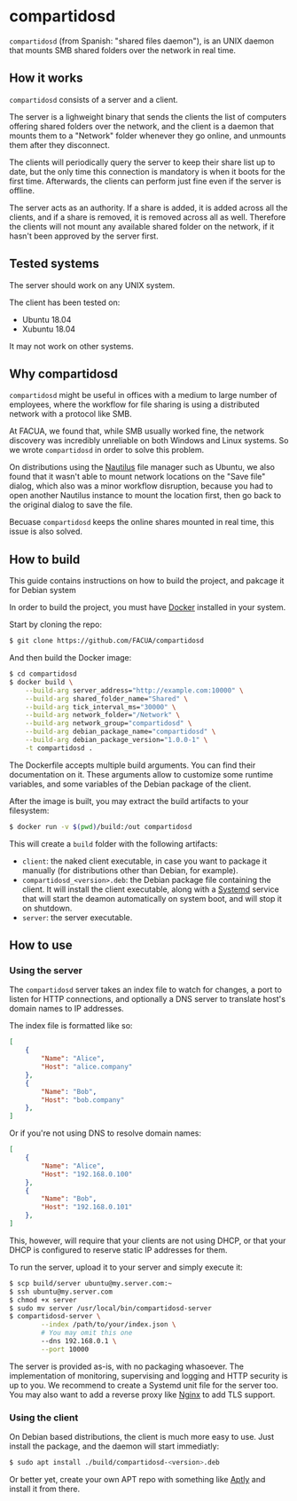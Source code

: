 # compartidosd

`compartidosd` (from Spanish: "shared files daemon"), is an UNIX daemon that
mounts SMB shared folders over the network in real time.

## How it works

`compartidosd` consists of a server and a client.

The server is a lighweight binary that sends the clients the list of computers
offering shared folders over the network, and the client is a daemon that
mounts them to a "Network" folder whenever they go online, and unmounts them
after they disconnect.

The clients will periodically query the server to keep their share list up to
date, but the only time this connection is mandatory is when it boots for the
first time. Afterwards, the clients can perform just fine even if the server is
offline.

The server acts as an authority. If a share is added, it is added across all the
clients, and if a share is removed, it is removed across all as well. Therefore
the clients will not mount any available shared folder on the network, if it
hasn't been approved by the server first.

## Tested systems

The server should work on any UNIX system.

The client has been tested on:

* Ubuntu 18.04
* Xubuntu 18.04

It may not work on other systems.

## Why compartidosd

`compartidosd` might be useful in offices with a medium to large number of
employees, where the workflow for file sharing is using a distributed network
with a protocol like SMB.

At FACUA, we found that, while SMB usually worked fine, the network discovery
was incredibly unreliable on both Windows and Linux systems. So we wrote
`compartidosd` in order to solve this problem.

On distributions using the [Nautilus](https://github.com/GNOME/nautilus)
file manager such as Ubuntu, we also found that it wasn't able to mount 
network locations on the "Save file" dialog, which also was a minor workflow
disruption, because you had to open another Nautilus instance to mount the
location first, then go back to the original dialog to save the file.

Becuase `compartidosd` keeps the online shares mounted in real time, this issue
is also solved.

## How to build

This guide contains instructions on how to build the project, and pakcage it
for Debian system

In order to build the project, you must have [Docker](https://www.docker.com)
installed in your system.

Start by cloning the repo:

```bash
$ git clone https://github.com/FACUA/compartidosd
```

And then build the Docker image:

```bash
$ cd compartidosd
$ docker build \
    --build-arg server_address="http://example.com:10000" \
    --build-arg shared_folder_name="Shared" \
    --build-arg tick_interval_ms="30000" \
    --build-arg network_folder="/Network" \
    --build-arg network_group="compartidosd" \
    --build-arg debian_package_name="compartidosd" \
    --build-arg debian_package_version="1.0.0-1" \
    -t compartidosd .
```

The Dockerfile accepts multiple build arguments. You can find their
documentation on it. These arguments allow to customize some runtime variables,
and some variables of the Debian package of the client.

After the image is built, you may extract the build artifacts to your
filesystem:

```bash
$ docker run -v $(pwd)/build:/out compartidosd
```

This will create a `build` folder with the following artifacts:

* `client`: the naked client executable, in case you want to package it
manually (for distributions other than Debian, for example).
* `compartidosd_<version>.deb`: the Debian package file containing the client.
It will install the client executable, along with a
[Systemd](https://www.freedesktop.org/wiki/Software/systemd/) service that
will start the deamon automatically on system boot, and will stop it on
shutdown.
* `server`: the server executable.

## How to use

### Using the server

The `compartidosd` server takes an index file to watch for changes, a port to
listen for HTTP connections, and optionally a DNS server to translate host's
domain names to IP addresses.

The index file is formatted like so:

```json
[
	{
		"Name": "Alice",
		"Host": "alice.company"
	},
	{
		"Name": "Bob",
		"Host": "bob.company"
	},
]
```

Or if you're not using DNS to resolve domain names:

```json
[
	{
		"Name": "Alice",
		"Host": "192.168.0.100"
	},
	{
		"Name": "Bob",
		"Host": "192.168.0.101"
	},
]
```

This, however, will require that your clients are not using DHCP, or that your
DHCP is configured to reserve static IP addresses for them.

To run the server, upload it to your server and simply execute it:

```bash
$ scp build/server ubuntu@my.server.com:~
$ ssh ubuntu@my.server.com
$ chmod +x server
$ sudo mv server /usr/local/bin/compartidosd-server
$ compartidosd-server \
        --index /path/to/your/index.json \
        # You may omit this one
        --dns 192.168.0.1 \
        --port 10000
```

The server is provided as-is, with no packaging whasoever. The implementation
of monitoring, supervising and logging and HTTP security is up to you. We recommend to create a Systemd unit file for the server too. You may also want
to add a reverse proxy like [Nginx](https://nginx.org) to add TLS support.

### Using the client

On Debian based distributions, the client is much more easy to use. Just
install the package, and the daemon will start immediatly:

```bash
$ sudo apt install ./build/compartidosd-<version>.deb
```

Or better yet, create your own APT repo with something like
[Aptly](https://www.aptly.info) and install it from there.
